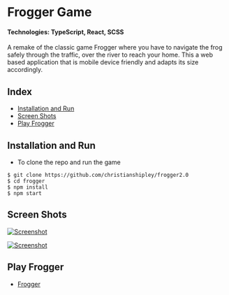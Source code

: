 # Frogger Game

#### Technologies: TypeScript, React, SCSS

A remake of the classic game Frogger where you have to navigate the frog safely through the traffic, over the river to reach your home. This a web based application that is mobile device friendly and adapts its size accordingly.

## Index
* [Installation and Run](#Install)
* [Screen Shots](#Shots)
* [Play Frogger](#Frogger)

## <a name="Install">Installation and Run</a>
* To clone the repo and run the game
```shell
$ git clone https://github.com/christianshipley/frogger2.0
$ cd frogger
$ npm install
$ npm start
```

## <a name="Shots">Screen Shots</a>
[![Screenshot](https://raw.githubusercontent.com/adrianeyre/frogger/master/src/images/screenshot1.png)](https://raw.githubusercontent.com/adrianeyre/frogger/master/src/images/screenshot1.png "Game View")

[![Screenshot](https://raw.githubusercontent.com/adrianeyre/frogger/master/src/images/screenshot2.png)](https://raw.githubusercontent.com/adrianeyre/frogger/master/src/images/screenshot2.png "Game View")

## <a name="Play">Play Frogger</a>
* [Frogger](http://adrianeyre.co.uk/frogger)
